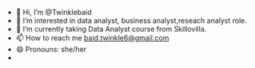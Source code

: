 - 👋 Hi, I’m @Twinklebaid
- 👀 I’m interested in data analyst, business analyst,reseach analyst role. 
- 🌱 I’m currently taking Data Analyst course from Skillovilla.
- 📫 How to reach me baid.twinkle6@gmail.com
- 😄 Pronouns: she/her
- 
